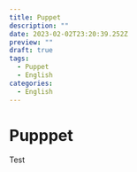 ```yaml
---
title: Puppet
description: ""
date: 2023-02-02T23:20:39.252Z
preview: ""
draft: true
tags:
  - Puppet
  - English
categories:
  - English
---
```

# Pupppet
Test